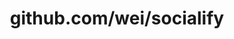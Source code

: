 ---
layout: post
title: github.com/wei/socialify
categories: link
tags: [انگلیسی, گیت‌هاب, برنامه‌نویسی]
---